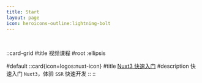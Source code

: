 ```yaml
---
title: Start
layout: page
icon: heroicons-outline:lightning-bolt
---
```


<br />

::card-grid
#title
视频课程
#root
:ellipsis

#default
  ::card{icon=logos:nuxt-icon}
  #title
  [Nuxt3 快速入门](https://www.bilibili.com/video/BV18a41147YB/)
  #description
  快速入门 `Nuxt3`，体验 `SSR` 快速开发
  ::
::

 <br />